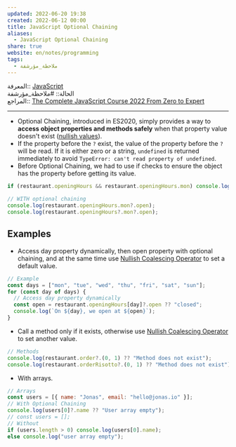 ```yaml
---  
updated: 2022-06-20 19:38  
created: 2022-06-12 00:00  
title: JavaScript Optional Chaining  
aliases:  
  - JavaScript Optional Chaining  
share: true  
website: en/notes/programming  
tags:  
  - ملاحظة_مؤرشفة  
---  
```

  
  
المعرفة:: [JavaScript](JavaScript)  
الحالة:: #ملاحظة_مؤرشفة  
المراجع:: [The Complete JavaScript Course 2022 From Zero to Expert](The%20Complete%20JavaScript%20Course%202022%20From%20Zero%20to%20Expert)  
  
---  
  
- Optional Chaining, introduced in ES2020, simply provides a way to **access object properties and methods safely** when that property value doesn't exist ([nullish values](,%20JavaScript%20Nullish%20Coalescing%20Operator#%5E82e081)).  
- If the property before the `?` exist, the value of the property before the `?` will be read. If it is either zero or a string, `undefined` is returned immediately to avoid `TypeError: can't read property of undefined`.  
- Before Optional Chaining, we had to use if checks to ensure the object has the property before getting its value.  
  
```js  
if (restaurant.openingHours && restaurant.openingHours.mon) console.log(restaurant.openingHours.mon.open);  
  
// WITH optional chaining  
console.log(restaurant.openingHours.mon?.open);  
console.log(restaurant.openingHours?.mon?.open);  
```  
  
## Examples  
  
- Access day property dynamically, then open property with optional chaining, and at the same time use [Nullish Coalescing Operator](JavaScript%20Nullish%20Coalescing%20Operator) to set a default value.  
  
```js  
// Example  
const days = ["mon", "tue", "wed", "thu", "fri", "sat", "sun"];  
for (const day of days) {  
  // Access day property dynamically  
  const open = restaurant.openingHours[day]?.open ?? "closed";  
  console.log(`On ${day}, we open at ${open}`);  
}  
```  
  
- Call a method only if it exists, otherwise use [Nullish Coalescing Operator](JavaScript%20Nullish%20Coalescing%20Operator) to set another value.  
  
```js  
// Methods  
console.log(restaurant.order?.(0, 1) ?? "Method does not exist");  
console.log(restaurant.orderRisotto?.(0, 1) ?? "Method does not exist");  
```  
  
- With arrays.  
  
```js  
// Arrays  
const users = [{ name: "Jonas", email: "hello@jonas.io" }];  
// With Optional Chaining  
console.log(users[0]?.name ?? "User array empty");  
// const users = [];  
// Without  
if (users.length > 0) console.log(users[0].name);  
else console.log("user array empty");  
```  
